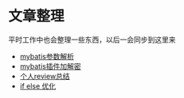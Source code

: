 # 文章整理
平时工作中也会整理一些东西，以后一会同步到这里来

- [mybatis参数解析](./docs/mybatis/mybatisParameter.md)
- [mybatis插件加解密](./docs/mybatis/mybatis-crypt.md)
- [个人review总结](./docs/reviewSummary.md)
- [if else 优化](./docs/ifelseOptimize.md)


